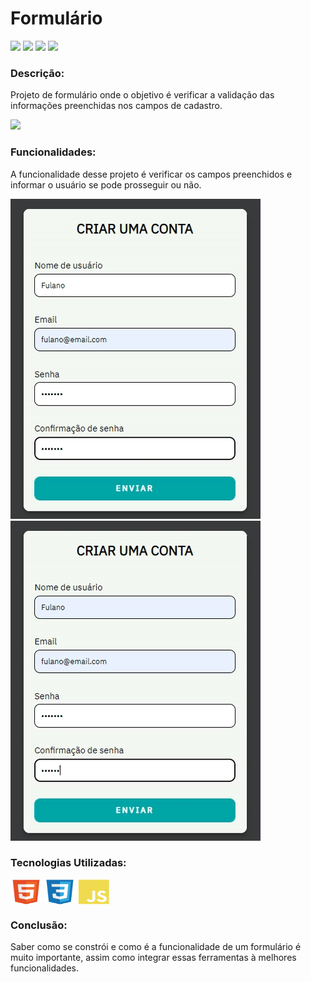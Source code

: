 <h1> Formulário </h1>
<p>
  <img src="https://img.shields.io/github/license/lucasbizachi/Formulario">
  <img src="https://img.shields.io/github/languages/count/lucasbizachi/Formulario"/>
  <img src="https://img.shields.io/github/languages/top/lucasbizachi/Formulario"/>
  <img src="https://img.shields.io/github/repo-size/lucasbizachi/Formulario"/>
</p>

<h3>Descrição:</h3>
  <p>Projeto de formulário onde o objetivo é verificar a validação das informações preenchidas nos campos de cadastro.</p>
  <p>
   <img src="http://img.shields.io/static/v1?label=STATUS&message=%20Finalizado&color=GREEN&style=for-the-badge"/>
  <p/>
  
<h3>Funcionalidades:</h3>
  <p>A funcionalidade desse projeto é verificar os campos preenchidos e informar o usuário se pode prosseguir ou não.</p>
 <p><img src="assets/ezgif.com-gif-maker.gif"/>
  <img src="assets/ezgif.com-gif-maker2.gif"/></p>
  
<h3>Tecnologias Utilizadas:</h3>
<p><img align="center" alt="" height="40" width="50" src="https://raw.githubusercontent.com/devicons/devicon/master/icons/html5/html5-original.svg">
  <img align="center" alt="" height="40" width="50" src="https://raw.githubusercontent.com/devicons/devicon/master/icons/css3/css3-original.svg">
  <img align="center" alt="" height="40" width="50" src="https://raw.githubusercontent.com/devicons/devicon/master/icons/javascript/javascript-plain.svg"></p>
<h3>Conclusão:</h3>
<p>Saber como se constrói e como é a funcionalidade de um formulário é muito importante, assim como integrar essas ferramentas à melhores funcionalidades.</p>
